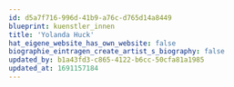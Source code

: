 ```yaml
---
id: d5a7f716-996d-41b9-a76c-d765d14a8449
blueprint: kuenstler_innen
title: 'Yolanda Huck'
hat_eigene_website_has_own_website: false
biographie_eintragen_create_artist_s_biography: false
updated_by: b1a43fd3-c865-4122-b6cc-50cfa81a1985
updated_at: 1691157184
---
```

